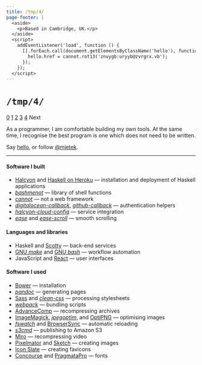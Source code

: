 ```yaml
---
title: /tmp/4/
page-footer: |
  <aside>
    <p>Based in Cambridge, UK.</p>
  </aside>
  <script>
    addEventListener('load', function () {
      [].forEach.call(document.getElementsByClassName('hello'), function (hello) {
        hello.href = cannot.rot13('znvygb:uryyb@zvrgrx.vb');
      });
    });
  </script>
---
```



`/tmp/4/`
=========

<div class="slide-widget">
<a class="slide-button" href="/tmp/">0</a>
<a class="slide-button" href="/tmp/1/">1</a>
<a class="slide-button" href="/tmp/2/">2</a>
<a class="slide-button" href="/tmp/3/">3</a>
<a class="slide-button selected" href="/tmp/4/">4</a>
<a class="next-button disabled">Next</a>
</div>


As a programmer, I am comfortable building my own tools.  At the same time, I recognise the best program is one which does not need to be written.

Say <a class="hello" href="">hello</a>, or follow <a href="https://twitter.com/mietek">@mietek</a>.


---

#### Software I built

- [Halcyon](https://halcyon.sh/) and [Haskell on Heroku](https://haskellonheroku.com/) — installation and deployment of Haskell applications
- [_bashmenot_](https://bashmenot.mietek.io/) — library of shell functions
- [_cannot_](https://cannot.mietek.io/) — not a web framework
- [_digitalocean-callback_](https://github.com/mietek/digitalocean-callback), [_github-callback_](https://github.com/mietek/github-callback) — authentication helpers
- [_halcyon-cloud-config_](https://github.com/mietek/halcyon-cloud-config) — service integration
- [_ease_](https://github.com/mietek/ease) and [_ease-scroll_](https://github.com/mietek/ease-scroll) — smooth scrolling


#### Languages and libraries

- Haskell and [Scotty](https://github.com/scotty-web/scotty) — back-end services
- [GNU _make_](https://gnu.org/software/make/) and [GNU _bash_](https://gnu.org/software/bash/) — workflow automation
- JavaScript and [React](http://facebook.github.io/react/) — user interfaces


#### Software I used

- [Bower](http://bower.io/) — installation
- [_pandoc_](http://johnmacfarlane.net/pandoc/) — generating pages
- [Sass](http://sass-lang.com/) and [_clean-css_](https://github.com/jakubpawlowicz/clean-css) — processing stylesheets
- [_webpack_](https://webpack.github.io/) — bundling scripts
- [Advance<span class="small-caps">Comp</span>](http://advancemame.sourceforge.net/comp-readme.html) — recompressing archives
- [ImageMagick](http://imagemagick.org/), [_jpegoptim_](https://github.com/tjko/jpegoptim), and [OptiPNG](http://optipng.sourceforge.net/) — optimising images
- [_fswatch_](https://github.com/emcrisostomo/fswatch) and [BrowserSync](http://browsersync.io/) — automatic reloading
- [_s3cmd_](http://s3tools.org/) — publishing to Amazon S3
- [Miro](http://mirovideoconverter.com/) — recompressing video
- [Pixelmator](http://pixelmator.com/) and [Sketch](http://bohemiancoding.com/sketch/) — creating images
- [Icon Slate](http://kodlian.com/apps/icon-slate/) — creating favicons
- [Concourse](http://practicaltypography.com/concourse.html) and [PragmataPro](http://www.fsd.it/fonts/pragmatapro.htm) — fonts
